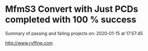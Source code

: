 # MfmS3 Convert with Just PCDs completed with 100 % success

Summary of passing and failing projects on: 2020-01-15 at 17:57:45

http://www.ryffine.com
